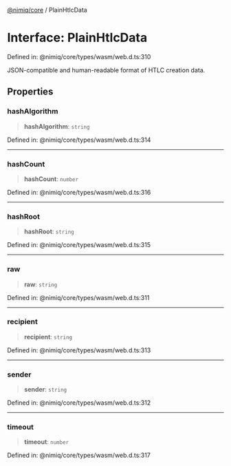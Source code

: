 [@nimiq/core](../globals.md) / PlainHtlcData

# Interface: PlainHtlcData

Defined in: @nimiq/core/types/wasm/web.d.ts:310

JSON-compatible and human-readable format of HTLC creation data.

## Properties

### hashAlgorithm

> **hashAlgorithm**: `string`

Defined in: @nimiq/core/types/wasm/web.d.ts:314

***

### hashCount

> **hashCount**: `number`

Defined in: @nimiq/core/types/wasm/web.d.ts:316

***

### hashRoot

> **hashRoot**: `string`

Defined in: @nimiq/core/types/wasm/web.d.ts:315

***

### raw

> **raw**: `string`

Defined in: @nimiq/core/types/wasm/web.d.ts:311

***

### recipient

> **recipient**: `string`

Defined in: @nimiq/core/types/wasm/web.d.ts:313

***

### sender

> **sender**: `string`

Defined in: @nimiq/core/types/wasm/web.d.ts:312

***

### timeout

> **timeout**: `number`

Defined in: @nimiq/core/types/wasm/web.d.ts:317
